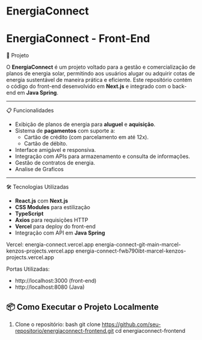 # EnergiaConnect
# EnergiaConnect - Front-End

🚀 Projeto

O **EnergiaConnect** é um projeto voltado para a gestão e comercialização de planos de energia solar, permitindo aos usuários alugar ou adquirir cotas de energia sustentável de maneira prática e eficiente. Este repositório contém o código do front-end desenvolvido em **Next.js** e integrado com o back-end em **Java Spring**.

---

📋 Funcionalidades

- Exibição de planos de energia para **aluguel** e **aquisição**.
- Sistema de **pagamentos** com suporte a:
  - Cartão de crédito (com parcelamento em até 12x).
  - Cartão de débito.
- Interface amigável e responsiva.
- Integração com APIs para armazenamento e consulta de informações.
- Gestão de contratos de energia.
- Analise de Graficos

---

🛠️ Tecnologias Utilizadas

- **React.js** com **Next.js**
- **CSS Modules** para estilização
- **TypeScript**
- **Axios** para requisições HTTP
- **Vercel** para deploy do front-end 
- Integração com API em **Java Spring**

Vercel:
energia-connect.vercel.app
energia-connect-git-main-marcel-kenzos-projects.vercel.app
energia-connect-fwb790ibt-marcel-kenzos-projects.vercel.app

Portas Utilizadas:
- http://localhost:3000 (front-end)
- http://localhost:8080 (Java)

## 📦 Como Executar o Projeto Localmente
1. Clone o repositório:
   bash
   git clone https://github.com/seu-repositorio/energiaconnect-frontend.git
   cd energiaconnect-frontend
